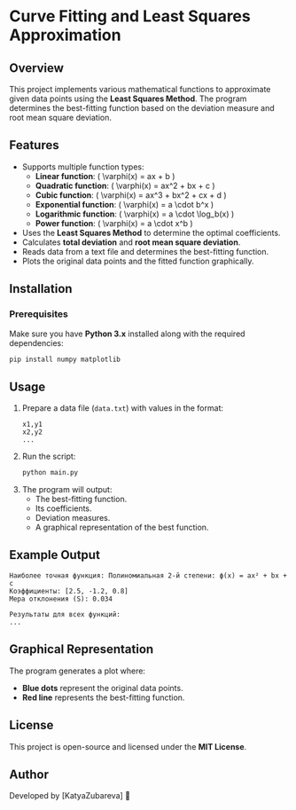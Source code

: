 # Curve Fitting and Least Squares Approximation

## Overview
This project implements various mathematical functions to approximate given data points using the **Least Squares Method**. The program determines the best-fitting function based on the deviation measure and root mean square deviation.

## Features
- Supports multiple function types:
  - **Linear function**: \( \varphi(x) = ax + b \)
  - **Quadratic function**: \( \varphi(x) = ax^2 + bx + c \)
  - **Cubic function**: \( \varphi(x) = ax^3 + bx^2 + cx + d \)
  - **Exponential function**: \( \varphi(x) = a \cdot b^x \)
  - **Logarithmic function**: \( \varphi(x) = a \cdot \log_b(x) \)
  - **Power function**: \( \varphi(x) = a \cdot x^b \)
- Uses the **Least Squares Method** to determine the optimal coefficients.
- Calculates **total deviation** and **root mean square deviation**.
- Reads data from a text file and determines the best-fitting function.
- Plots the original data points and the fitted function graphically.

## Installation
### Prerequisites
Make sure you have **Python 3.x** installed along with the required dependencies:

```bash
pip install numpy matplotlib
```

## Usage
1. Prepare a data file (`data.txt`) with values in the format:
   ```
   x1,y1
   x2,y2
   ...
   ```
2. Run the script:
   ```bash
   python main.py
   ```
3. The program will output:
   - The best-fitting function.
   - Its coefficients.
   - Deviation measures.
   - A graphical representation of the best function.

## Example Output
```
Наиболее точная функция: Полиномиальная 2-й степени: ϕ(x) = ax² + bx + c
Коэффициенты: [2.5, -1.2, 0.8]
Мера отклонения (S): 0.034

Результаты для всех функций:
...
```

## Graphical Representation
The program generates a plot where:
- **Blue dots** represent the original data points.
- **Red line** represents the best-fitting function.

## License
This project is open-source and licensed under the **MIT License**.

## Author
Developed by [KatyaZubareva] 🚀

